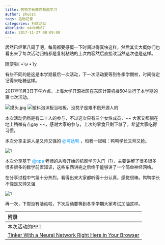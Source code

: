 ```yaml
---
title: 鸭鸭学长教你机器学习
author: shuosc
tags: 活动记录
categories: 社区活动
abbrlink: e4de0b67
date: 2017-11-27 00:09:00
---
```

居然已经第八周了吧，每周都要感慨一下时间过得真快这样，然后其实大概你们也看出来了每次活动归档都是复制粘贴的上次内容然后直接改当然这次也是这样。

随便啦( •̀ ω •́ )y

有些不同的是这是本学期最后一次活动，下一次活动要等到冬季学期啦，时间待定记得来吃糖这样。

2017年11月3日下午六点，上海大学开源社区在东区计算机楼504举行了本学期的第七次活动。

<!--more-->

![摸头.jpg](/blog/img/17秋/7.1.jpg)
![塑料泡沫板当地板，没凳子是难不倒开源人的](/blog/img/17秋/7.2.jpg)

本次活动仍然是有二十人的参与，不过这次只有三个女性成员，~~ 大家又都躺在地上稍微有点gay ~~，感谢大家的参与，上次的零食只剩下糖了，希望大家吃得习惯。

本次分享主讲人是又帅又强的 <font color=#0099ff> @可达鸭 </font> ，和我一起喊：鸭鸭学长又帅又抢。

![1](/blog/img/17秋/7.3.jpg)

本次分享基于 <font color=#0099ff> @npa </font> 老师的从零开始的机器学习入门（1），主要讲解了很多很多很多很多的数学前置知识，这些东西讲完之后终于能够讲了一个简单神经网络。

在分享过程中气氛十分热烈，看得出来大家都听得十分认真，感觉很棒。鸭鸭学长不愧是又帅又强

![1](/blog/img/17秋/7.4.jpg)

再一次，下周没有活动啦，下次后动要等到冬季学期大家考试加油这样。

| 附录 |
| :------- |
|[本次活动的PPT](https://github.com/shuopensourcecommunity/meta-OSC/raw/master/activities/2017/autumn/week8/logistic%20.pdf)|
|[Tinker With a Neural Network Right Here in Your Browser](http://playground.tensorflow.org/)|